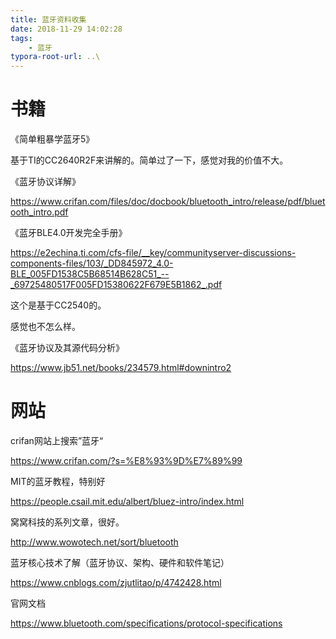 ```yaml
---
title: 蓝牙资料收集
date: 2018-11-29 14:02:28
tags:
	- 蓝牙
typora-root-url: ..\
---
```




# 书籍

《简单粗暴学蓝牙5》

基于TI的CC2640R2F来讲解的。简单过了一下，感觉对我的价值不大。



《蓝牙协议详解》

https://www.crifan.com/files/doc/docbook/bluetooth_intro/release/pdf/bluetooth_intro.pdf

《蓝牙BLE4.0开发完全手册》

https://e2echina.ti.com/cfs-file/__key/communityserver-discussions-components-files/103/_DD845972_4.0-BLE_005FD1538C5B68514B628C51_--_69725480517F005FD15380622F679E5B1862_.pdf

这个是基于CC2540的。

感觉也不怎么样。

《蓝牙协议及其源代码分析》

https://www.jb51.net/books/234579.html#downintro2

# 网站

crifan网站上搜索”蓝牙“

https://www.crifan.com/?s=%E8%93%9D%E7%89%99

MIT的蓝牙教程，特别好

https://people.csail.mit.edu/albert/bluez-intro/index.html

窝窝科技的系列文章，很好。

http://www.wowotech.net/sort/bluetooth

蓝牙核心技术了解（蓝牙协议、架构、硬件和软件笔记）

https://www.cnblogs.com/zjutlitao/p/4742428.html

官网文档

https://www.bluetooth.com/specifications/protocol-specifications